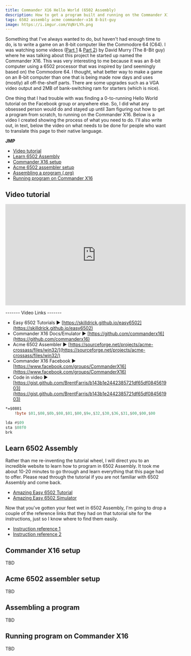 ```yaml
---
title: Commander X16 Hello World (6502 Assembly)
description: How to get a program built and running on the Commander X16 using 6502 Assembly
tags: 6502 assembly acme commander-x16 8-bit-guy
image: https://i.imgur.com/VqNrLYh.png
---
```


Something that I've always wanted to do, but haven't had enough time to do, is to write a game on an 8-bit computer like the Commodore 64 (C64). I was watching some videos ([Part 1](https://youtu.be/ayh0qebfD2g) & [Part 2](https://youtu.be/sg-6Cjzzg8s)) by David Murry (The 8-Bit guy) where he was talking about this project he started up named the Commander X16. This was very interesting to me because it was an 8-bit computer using a 6502 processor that was inspired by (and seemingly based on) the Commodore 64. I thought, what better way to make a game on an 8-bit computer than one that is being made now days and uses (mostly) all off-the-shelf parts. There are some upgrades such as a VGA video output and 2MB of bank-switching ram for starters (which is nice).

One thing that I had trouble with was finding a 0-to-running Hello World tutorial on the Facebook group or anywhere else. So, I did what any obsessed person would do and stayed up until 3am figuring out how to get a program from scratch, to running on the Commander X16. Below is a video I created showing the process of what you need to do. I'll also write out, in text, below the video on what needs to be done for people who want to translate this page to their native language.

**JMP**
- [Video tutorial](#video-tutorial)
- [Learn 6502 Assembly](#learn-6502-assembly)
- [Commander X16 setup](#commander-x16-setup)
- [Acme 6502 assembler setup](#acme-6502-assembler-setup)
- [Assembling a program (.prg)](#assembling-a-program)
- [Running program on Commander X16](#running-program-on-commander-x16)

## Video tutorial
<iframe width="560" height="315" src="https://www.youtube.com/embed/jgdMaYVfSpo" frameborder="0" allow="accelerometer; autoplay; encrypted-media; gyroscope; picture-in-picture" allowfullscreen></iframe>

------- Video Links -------
- Easy 6502 Tutorials ► [https://skilldrick.github.io/easy6502](https://skilldrick.github.io/easy6502)
- Commander X16 Docs/Emulator ► [https://github.com/commanderx16](https://github.com/commanderx16)
- Acme 6502 Assembler ► [https://sourceforge.net/projects/acme-crossass/files/win32/](https://sourceforge.net/projects/acme-crossass/files/win32/)
- Commander X16 Facebook  ► [https://www.facebook.com/groups/CommanderX16](https://www.facebook.com/groups/CommanderX16)
- Code in video ► [https://gist.github.com/BrentFarris/b143b1e2442385721df65df084561903](https://gist.github.com/BrentFarris/b143b1e2442385721df65df084561903)

```asm
*=$0801
	!byte $01,$08,$0b,$08,$01,$00,$9e,$32,$30,$36,$31,$00,$00,$00

lda #$09
sta $08f0
brk
```

## Learn 6502 Assembly
Rather than me re-inventing the tutorial wheel, I will direct you to an incredible website to learn how to program in 6502 Assembly. It took me about 10-20 minutes to go through and learn everything that this page had to offer. Please read through the tutorial if you are not familiar with 6502 Assembly and come back.
- [Amazing Easy 6502 Tutorial](https://skilldrick.github.io/easy6502)
- [Amazing Easy 6502 Simulator](https://skilldrick.github.io/easy6502/simulator.html)

Now that you've gotten your feet wet in 6502 Assembly, I'm going to drop a couple of the reference links that they had on that tutorial site for the instructions, just so I know where to find them easily.
- [Instruction reference 1](http://www.obelisk.me.uk/6502/reference.html)
- [Instruction reference 2](http://www.6502.org/tutorials/6502opcodes.html)

## Commander X16 setup
TBD

## Acme 6502 assembler setup
TBD

## Assembling a program
TBD

## Running program on Commander X16
TBD
